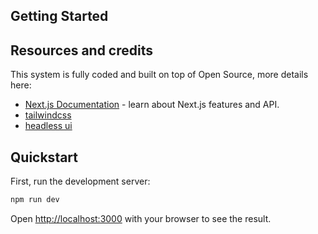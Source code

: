 ## Getting Started

## Resources and credits

This system is fully coded and built on top of Open Source, more details here:

- [Next.js Documentation](https://nextjs.org/docs) - learn about Next.js features and API.
- [tailwindcss](https://tailwindcss.com/docs/installation)
- [headless ui](https://headlessui.com)

## Quickstart

First, run the development server:

```bash
npm run dev
```

Open [http://localhost:3000](http://localhost:3000) with your browser to see the result.
